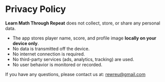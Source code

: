 # Privacy Policy

**Learn Math Through Repeat** does not collect, store, or share any personal data.

- The app stores player name, score, and profile image **locally on your device only**.
- No data is transmitted off the device.
- No internet connection is required.
- No third-party services (ads, analytics, tracking) are used.
- No user behavior is monitored or recorded.

If you have any questions, please contact us at: rewreu@gmail.com
